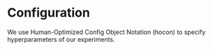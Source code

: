 # Configuration

We use Human-Optimized Config Object Notation (hocon) to specify hyperparameters of
our experiments.
